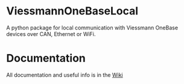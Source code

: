 # ViessmannOneBaseLocal
A python package for local communication with Viessmann OneBase devices over CAN, Ethernet or WiFi.


# Documentation
All documentation and useful info is in the [Wiki](https://github.com/Philip-Wiege/ViessmannOneBaseLocal/wiki/Wiki)
